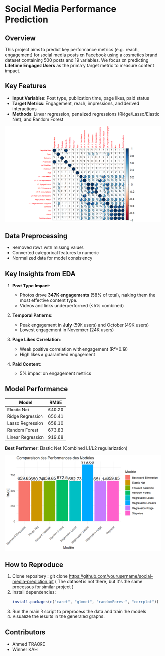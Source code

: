 # Social Media Performance Prediction

## Overview
This project aims to predict key performance metrics (e.g., reach, engagement) for social media posts on Facebook using a cosmetics brand dataset containing 500 posts and 19 variables. We focus on predicting **Lifetime Engaged Users** as the primary target metric to measure content impact.

## Key Features
- **Input Variables**: Post type, publication time, page likes, paid status
- **Target Metrics**: Engagement, reach, impressions, and derived interactions
- **Methods**: Linear regression, penalized regressions (Ridge/Lasso/Elastic Net), and Random Forest
  
![Correlation Matrix](img/CorMatrix.png)

## Data Preprocessing
- Removed rows with missing values
- Converted categorical features to numeric
- Normalized data for model consistency

## Key Insights from EDA
1. **Post Type Impact**: 
   - Photos drove **347K engagements** (58% of total), making them the most effective content type.
   - Videos and links underperformed (<5% combined).

2. **Temporal Patterns**:
   - Peak engagement in **July** (59K users) and October (49K users)
   - Lowest engagement in November (24K users)

3. **Page Likes Correlation**:
   - Weak positive correlation with engagement (R²=0.19)
   - High likes ≠ guaranteed engagement

4. **Paid Content**:
   - 5% impact on engagement metrics

## Model Performance
| Model                | RMSE   |
|----------------------|--------|
| Elastic Net          | 649.29 |
| Ridge Regression     | 650.41 |
| Lasso Regression     | 658.10 |
| Random Forest        | 673.83 |
| Linear Regression    | 919.68 |

**Best Performer**: Elastic Net (Combined L1/L2 regularization)

![Comparaison Models](img/all_model.png)

## How to Reproduce
1. Clone repository : git clone https://github.com/yourusername/social-media-prediction.git ( The dataset is not there, but it's the same processus for similar project )
2. Install dependencies:
   ```R
   install.packages(c("caret", "glmnet", "randomForest", "corrplot"))
3. Run the main.R script to preprocess the data and train the models
4. Visualize the results in the generated graphs.

## Contributors

- Ahmed TRAORE
- Winner KAH

